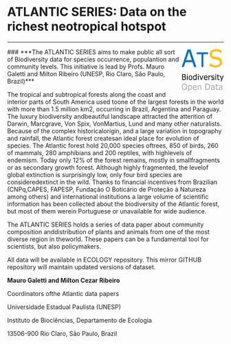 # ATLANTIC SERIES: Data on the richest neotropical hotspot
--------------------------------------------------------
<img align="right" width="100" height="100" src="ats_v01.jpg">
### ***The ATLANTIC SERIES aims to make public all sort of Biodiversity data for species occurrence, populantion and community levels. This initiative is lead by Profs. Mauro Galetti and Milton Ribeiro (UNESP, Rio Claro, São Paulo, Brazil)***

The tropical and subtropical forests along the coast and interior parts of South America used toone of the largest forests in the world with more than 1.5 million km2, occurring in Brazil, Argentina and Paraguay. The luxury biodiversity andbeautiful landscape attracted the attention of Darwin, Marcgrave, Von Spix, VonMartius, Lund and many other naturalists. Because of the complex historicalorigin, and a large variation in topography and rainfall, the Atlantic forest createsan ideal place for evolution of species. The Atlantic forest hold 20,000 species oftrees, 850 of birds, 260 of mammals, 280 amphibians and 200 reptiles, with highlevels of endemism. Today only 12% of the forest remains, mostly in smallfragments or as secondary growth forest. Although highly fragmented, the levelof global extinction is surprisingly low, only four bird species are consideredextinct in the wild. Thanks to financial incentives from Brazilian (CNPq,CAPES, FAPESP, Fundação O Boticário de Proteção à Natureza among others) and international institutions a large volume of scientific information has been collected about the biodiversity of the Atlantic forest, but most of them werein Portuguese or unavailable for wide audience. 

The ATLANTIC SERIES holds a series of data paper about community composition anddistribution of plants and animals from one of the most diverse region in theworld. These papers can be a fundamental tool for scientists, but also policymakers.

 All data will be available in ECOLOGY repository. This mirror GITHUB repository will maintain updated versions of dataset.

**Mauro Galetti and Milton Cezar Ribeiro**

Coordinators ofthe Atlantic data papers

Universidade Estadual Paulista (UNESP)

Instituto de Biociências, Departamento de Ecologia

13506-900 Rio Claro, São Paulo, Brazil


